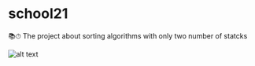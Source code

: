 # school21
📚⏱
The project about sorting algorithms with only two number of statcks

![alt text](https://preview.ibb.co/go8HHx/Screen_Shot_2018_03_20_at_18_04_38.png "Screenshot")

